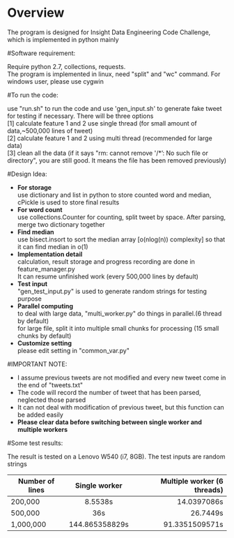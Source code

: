 # Overview <br />

The program is designed for Insight Data Engineering Code Challenge, which is implemented in python mainly <br />

#Software requirement: <br />

Require python 2.7, collections, requests. <br />
The program is implemented in linux, need "split" and "wc" command. For windows user, please use cygwin <br />

#To run the code: <br />

use "run.sh" to run the code and use 'gen_input.sh' to generate fake tweet for testing if necessary. There will be three options <br />
[1] calculate feature 1 and 2 use single thread (for small amount of data,~500,000 lines of tweet) <br />
[2] calculate feature 1 and 2 using multi thread (recommended for large data) <br />
[3] clean all the data (if it says "rm: cannot remove '/*’: No such file or directory", you are still good. It means the file has been removed previously) <br />

#Design Idea: <br />

- **For storage** <br />
    use dictionary and list in python to store counted word and median, cPickle is used to store final results
- **For word count** <br />
    use collections.Counter for counting, split tweet by space. After parsing, merge two dictionary together
- **Find median** <br />
    use bisect.insort to sort the median array [o(nlog(n)) complexity] so that it can find median in o(1)
- **Implementation detail** <br />
    calculation, result storage and progress recording are done in feature_manager.py <br />
    It can resume unfinished work (every 500,000 lines by default) <br />
- **Test input** <br />
    "gen_test_input.py" is used to generate random strings for testing purpose <br />
- **Parallel computing** <br />
    to deal with large data, "multi_worker.py" do things in parallel.(6 thread by default) <br />
    for large file, split it into multiple small chunks for processing (15 small chunks by default) <br />
- **Customize setting** <br />
    please edit setting in "common_var.py" <br />

#IMPORTANT NOTE: <br />

- I assume previous tweets are not modified and every new tweet come in the end of "tweets.txt" <br />
- The code will record the number of tweet that has been parsed, neglected those parsed <br />
- It can not deal with modification of previous tweet, but this function can be added easily <br />
- **Please clear data before switching between single worker and multiple workers** <br />

#Some test results: <br />

The result is tested on a Lenovo W540 (i7, 8GB). The test inputs are random strings

| Number of lines        | Single worker           | Multiple worker (6 threads)  |
| ------------- |:-------------:| -----:|
| 200,000      | 8.5538s | 14.0397086s |
| 500,000      | 36s      |   26.7449s |
| 1,000,000 | 144.865358829s      |    91.3351509571s |

